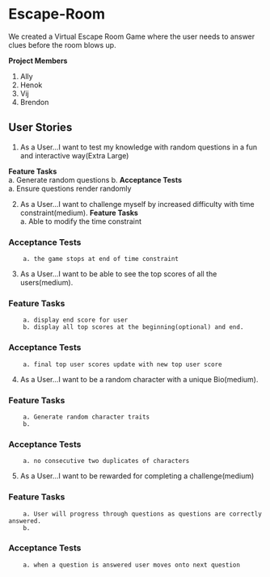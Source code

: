 # Escape-Room
We created a Virtual Escape Room Game where the user needs to answer clues before the room blows up. 

**Project Members**
1. Ally  
2. Henok  
3. Vij  
4. Brendon  

## User Stories
1. As a User...I want to test my knowledge with random questions in a fun and interactive way(Extra Large)  

**Feature Tasks**  
        a. Generate random questions
        b. 
**Acceptance Tests**  
        a. Ensure questions render randomly


2. As a User...I want to challenge myself by increased difficulty with time constraint(medium).
 **Feature Tasks**  
        a. Able to modify the time constraint

### Acceptance Tests
        a. the game stops at end of time constraint

3. As a User...I want to be able to see the top scores of all the users(medium).
### Feature Tasks
        a. display end score for user
        b. display all top scores at the beginning(optional) and end. 
### Acceptance Tests
        a. final top user scores update with new top user score

4. As a User...I want to be a random character with a unique Bio(medium). 

### Feature Tasks
        a. Generate random character traits
        b. 
### Acceptance Tests
        a. no consecutive two duplicates of characters

5. As a User...I want to be rewarded for completing a challenge(medium)

### Feature Tasks
        a. User will progress through questions as questions are correctly answered.
        b. 
### Acceptance Tests
        a. when a question is answered user moves onto next question

